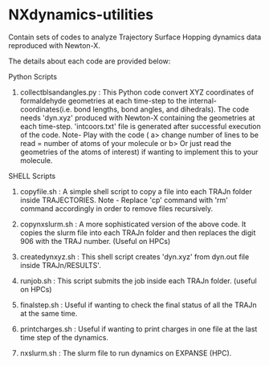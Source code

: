 # NXdynamics-utilities
Contain sets of codes to analyze Trajectory Surface Hopping dynamics data reproduced with Newton-X.

The details about each code are provided below:

Python Scripts

1) collectblsandangles.py : This Python code convert XYZ coordinates of formaldehyde geometries at each time-step to the internal-coordinates(i.e. bond lengths, bond angles, and dihedrals). The code needs 'dyn.xyz' produced with Newton-X containing the geometries at each time-step. 'intcoors.txt' file is generated after successful execution of the code. Note- Play with the code ( a> change number of lines to be read = number of atoms of your molecule or b> Or just read the geometries of the atoms of interest) if wanting to implement this to your molecule. 


SHELL Scripts

1) copyfile.sh : A simple shell script to copy a file into each TRAJn folder inside TRAJECTORIES. Note - Replace 'cp' command with 'rm' command accordingly in order to remove files recursively.

2) copynxslurm.sh : A more sophisticated version of the above code. It copies the slurm file into each TRAJn folder and then replaces the digit 906 with the TRAJ number. (Useful on HPCs)

3) createdynxyz.sh : This shell script creates 'dyn.xyz' from dyn.out file inside TRAJn/RESULTS'.

4) runjob.sh : This script submits the job inside each TRAJn folder. (useful on HPCs)

5) finalstep.sh : Useful if wanting to check the final status of all the TRAJn at the same time.

6) printcharges.sh : Useful if wanting to print charges in one file at the last time step of the dynamics.

7) nxslurm.sh : The slurm file to run dynamics on EXPANSE (HPC).